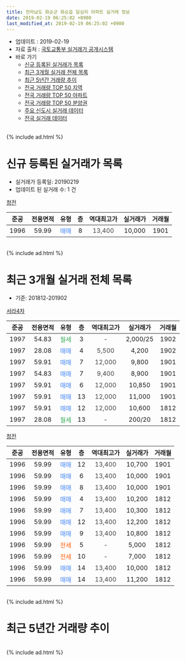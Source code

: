 ```yaml
---
title: 전라남도 화순군 화순읍 일심리 아파트 실거래 정보
date: 2019-02-19 06:25:02 +0900
last_modified_at: 2019-02-19 06:25:02 +0900
---
```


* 업데이트 : 2019-02-19
* 자료 출처 : [국토교통부 실거래가 공개시스템](http://rt.molit.go.kr)
* 바로 가기
    * [신규 등록된 실거래가 목록](#신규-등록된-실거래가-목록)
    * [최근 3개월 실거래 전체 목록](#최근-3개월-실거래-전체-목록)
    * [최근 5년간 거래량 추이](#최근-5년간-거래량-추이)
    * [전국 거래량 TOP 50 지역](https://inasie.github.io/apt-trade-info/최근-3개월-전국에서-가장-거래가-많이-발생한-지역)
    * [전국 거래량 TOP 50 아파트](https://inasie.github.io/apt-trade-info/최근-3개월-전국에서-가장-거래가-많이-발생한-아파트)
    * [전국 거래량 TOP 50 분양권](https://inasie.github.io/apt-trade-info/최근-3개월-전국에서-가장-거래가-많이-발생한-분양권)
    * [주요 신도시 실거래 데이터](https://inasie.github.io/apt-trade-info/주요-신도시)
    * [전국 실거래 데이터](https://inasie.github.io/apt-trade-info/전국)
<br>
{% include ad.html %}
<br>

# 신규 등록된 실거래가 목록
* 실거래가 등록일: 20190219
* 업데이트 된 실거래 수: 1 건


[청전](https://search.naver.com/search.naver?query=%EC%A0%84%EB%9D%BC%EB%82%A8%EB%8F%84+%ED%99%94%EC%88%9C%EA%B5%B0+%ED%99%94%EC%88%9C%EC%9D%8D+%EC%9D%BC%EC%8B%AC%EB%A6%AC+%EC%B2%AD%EC%A0%84)

|준공|전용면적|유형|층|역대최고가|실거래가|거래월|
|:---:|:---:|:---:|:---:|:---:|:---:|:---:|
|1996|59.99|<span style="color:#4285f3">매매</span>|8|<span style="color:#444444">13,400</span>|10,000|1901|


<br>
{% include ad.html %}
<br>

# 최근 3개월 실거래 전체 목록
* 기준: 201812-201902


[서라4차](https://search.naver.com/search.naver?query=%EC%A0%84%EB%9D%BC%EB%82%A8%EB%8F%84+%ED%99%94%EC%88%9C%EA%B5%B0+%ED%99%94%EC%88%9C%EC%9D%8D+%EC%9D%BC%EC%8B%AC%EB%A6%AC+%EC%84%9C%EB%9D%BC4%EC%B0%A8)

|준공|전용면적|유형|층|역대최고가|실거래가|거래월|
|:---:|:---:|:---:|:---:|:---:|:---:|:---:|
|1997|54.83|<span style="color:#34a853">월세</span>|3|<span style="color:#444444">-</span>|2,000/25|1902|
|1997|28.08|<span style="color:#4285f3">매매</span>|4|<span style="color:#444444">5,500</span>|4,200|1902|
|1997|59.91|<span style="color:#4285f3">매매</span>|7|<span style="color:#444444">12,000</span>|9,800|1901|
|1997|54.83|<span style="color:#4285f3">매매</span>|7|<span style="color:#444444">9,400</span>|8,900|1901|
|1997|59.91|<span style="color:#4285f3">매매</span>|6|<span style="color:#444444">12,000</span>|10,850|1901|
|1997|59.91|<span style="color:#4285f3">매매</span>|13|<span style="color:#444444">12,000</span>|11,000|1901|
|1997|59.91|<span style="color:#4285f3">매매</span>|12|<span style="color:#444444">12,000</span>|10,600|1812|
|1997|28.08|<span style="color:#34a853">월세</span>|13|<span style="color:#444444">-</span>|200/20|1812|

[청전](https://search.naver.com/search.naver?query=%EC%A0%84%EB%9D%BC%EB%82%A8%EB%8F%84+%ED%99%94%EC%88%9C%EA%B5%B0+%ED%99%94%EC%88%9C%EC%9D%8D+%EC%9D%BC%EC%8B%AC%EB%A6%AC+%EC%B2%AD%EC%A0%84)

|준공|전용면적|유형|층|역대최고가|실거래가|거래월|
|:---:|:---:|:---:|:---:|:---:|:---:|:---:|
|1996|59.99|<span style="color:#4285f3">매매</span>|12|<span style="color:#444444">13,400</span>|10,700|1901|
|1996|59.99|<span style="color:#4285f3">매매</span>|6|<span style="color:#444444">13,400</span>|10,000|1901|
|1996|59.99|<span style="color:#4285f3">매매</span>|8|<span style="color:#444444">13,400</span>|10,000|1901|
|1996|59.99|<span style="color:#4285f3">매매</span>|4|<span style="color:#444444">13,400</span>|10,200|1812|
|1996|59.99|<span style="color:#4285f3">매매</span>|7|<span style="color:#444444">13,400</span>|10,300|1812|
|1996|59.99|<span style="color:#4285f3">매매</span>|12|<span style="color:#444444">13,400</span>|12,200|1812|
|1996|59.99|<span style="color:#4285f3">매매</span>|9|<span style="color:#444444">13,400</span>|10,800|1812|
|1996|59.99|<span style="color:#ff5a00">전세</span>|5|<span style="color:#444444">-</span>|5,000|1812|
|1996|59.99|<span style="color:#ff5a00">전세</span>|10|<span style="color:#444444">-</span>|7,000|1812|
|1996|59.99|<span style="color:#4285f3">매매</span>|14|<span style="color:#444444">13,400</span>|10,000|1812|
|1996|59.99|<span style="color:#4285f3">매매</span>|14|<span style="color:#444444">13,400</span>|11,200|1812|


<br>
{% include ad.html %}
<br>

# 최근 5년간 거래량 추이


<div style="width:100%;">
    <canvas id="deal_progress" height="200"></canvas>
</div>

<script>
new Chart(document.getElementById("deal_progress"), {
    type: 'line',
    data: {
        labels: ['201402','201403','201404','201405','201406','201407','201408','201409','201410','201411','201412','201501','201502','201503','201504','201505','201506','201507','201508','201509','201510','201511','201512','201601','201602','201603','201604','201605','201606','201607','201608','201609','201610','201611','201612','201701','201702','201703','201704','201705','201706','201707','201708','201709','201710','201711','201712','201801','201802','201803','201804','201805','201806','201807','201808','201809','201810','201811','201812','201901','201902'],
        datasets: [{
            label: '매매',
            pointRadius: 1,
            data: [11, 13, 5, 8, 1, 2, 5, 6, 13, 9, 4, 8, 6, 8, 7, 6, 7, 5, 5, 3, 10, 9, 4, 5, 2, 4, 3, 4, 7, 3, 6, 7, 10, 13, 8, 2, 9, 5, 2, 8, 3, 6, 7, 7, 8, 11, 1, 9, 4, 12, 9, 7, 4, 4, 7, 5, 9, 4, 7, 7, 1],
            borderColor: "rgba(255, 201, 14, 1)",
            backgroundColor: "rgba(255, 201, 14, 0.5)",
            fill: false,
            lineTension: 0
        },{
            label: '전월세',
            pointRadius: 1,
            data: [5, 3, 3, 4, 1, 2, 7, 3, 4, 2, 3, 5, 3, 4, 5, 1, 2, 3, 5, 0, 6, 6, 6, 1, 4, 7, 5, 4, 2, 5, 5, 2, 2, 5, 3, 0, 2, 1, 1, 6, 1, 3, 4, 3, 2, 4, 5, 3, 5, 4, 2, 4, 3, 4, 7, 0, 3, 2, 3, 0, 1],
            borderColor: "rgba(0, 141, 185, 1)",
            backgroundColor: "rgba(0, 141, 185, 0.5)",
            fill: false,
            lineTension: 0
        }
        ]
    },
    options: {
        responsive: true,
        title: {
            display: false
        },
        tooltips: {
            mode: 'index',
            intersect: false
        },
        hover: {
            mode: 'nearest',
            intersect: true
        },
        scales: {
            xAxes: [{
                display: true,
                scaleLabel: {
                    display: true,
                    labelString: '년/월'
                }
            }],
            yAxes: [{
                display: true,
                ticks: {
                    suggestedMin: 0,
                },
                scaleLabel: {
                    display: true,
                    labelString: '실거래 수'
                }
            }]
        }
    }
});

</script>


<br>
{% include ad.html %}
<br>

